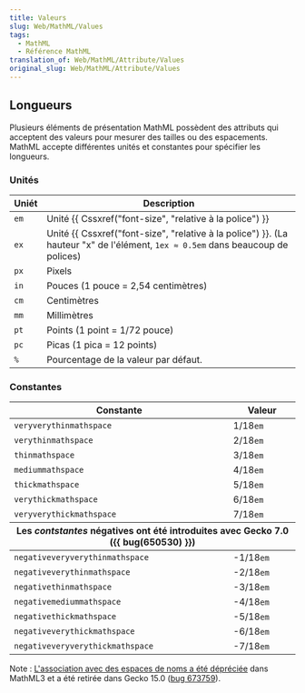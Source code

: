 ```yaml
---
title: Valeurs
slug: Web/MathML/Values
tags:
  - MathML
  - Référence MathML
translation_of: Web/MathML/Attribute/Values
original_slug: Web/MathML/Attribute/Values
---
```


## Longueurs

Plusieurs éléments de présentation MathML possèdent des attributs qui acceptent des valeurs pour mesurer des tailles ou des espacements. MathML accepte différentes unités et constantes pour spécifier les longueurs.

### Unités

| Uniét | Description                                                                                                                                       |
| ----- | ------------------------------------------------------------------------------------------------------------------------------------------------- |
| `em`  | Unité {{ Cssxref("font-size", "relative à la police") }}                                                                        |
| `ex`  | Unité {{ Cssxref("font-size", "relative à la police") }}. (La hauteur "x" de l'élément, `1ex ≈ 0.5em` dans beaucoup de polices) |
| `px`  | Pixels                                                                                                                                            |
| `in`  | Pouces (1 pouce = 2,54 centimètres)                                                                                                               |
| `cm`  | Centimètres                                                                                                                                       |
| `mm`  | Millimètres                                                                                                                                       |
| `pt`  | Points (1 point = 1/72 pouce)                                                                                                                     |
| `pc`  | Picas (1 pica = 12 points)                                                                                                                        |
| `%`   | Pourcentage de la valeur par défaut.                                                                                                              |

### Constantes

<table class="standard-table">
  <thead>
    <tr>
      <th>Constante</th>
      <th>Valeur</th>
    </tr>
  </thead>
  <tbody>
    <tr>
      <td><code>veryverythinmathspace</code></td>
      <td>1/18<code>em</code></td>
    </tr>
    <tr>
      <td><code>verythinmathspace</code></td>
      <td>2/18<code>em</code></td>
    </tr>
    <tr>
      <td><code>thinmathspace</code></td>
      <td>3/18<code>em</code></td>
    </tr>
    <tr>
      <td><code>mediummathspace</code></td>
      <td>4/18<code>em</code></td>
    </tr>
    <tr>
      <td><code>thickmathspace</code></td>
      <td>5/18<code>em</code></td>
    </tr>
    <tr>
      <td><code>verythickmathspace</code></td>
      <td>6/18<code>em</code></td>
    </tr>
    <tr>
      <td><code>veryverythickmathspace</code></td>
      <td>7/18<code>em</code></td>
    </tr>
  </tbody>
  <thead>
    <tr>
      <th colspan="2">
        Les <em>contstantes</em> négatives ont été introduites avec Gecko 7.0 ({{ bug(650530) }})
      </th>
    </tr>
  </thead>
  <tbody>
    <tr>
      <td><code>negativeveryverythinmathspace</code></td>
      <td>-1/18<code>em</code></td>
    </tr>
    <tr>
      <td><code>negativeverythinmathspace</code></td>
      <td>-2/18<code>em</code></td>
    </tr>
    <tr>
      <td><code>negativethinmathspace</code></td>
      <td>-3/18<code>em</code></td>
    </tr>
    <tr>
      <td><code>negativemediummathspace</code></td>
      <td>-4/18<code>em</code></td>
    </tr>
    <tr>
      <td><code>negativethickmathspace</code></td>
      <td>-5/18<code>em</code></td>
    </tr>
    <tr>
      <td><code>negativeverythickmathspace</code></td>
      <td>-6/18<code>em</code></td>
    </tr>
    <tr>
      <td><code>negativeveryverythickmathspace</code></td>
      <td>-7/18<code>em</code></td>
    </tr>
  </tbody>
</table>

Note : [L'association avec des espaces de noms a été dépréciée](http://www.w3.org/TR/MathML3/chapter3.html#id.3.3.4.2.1) dans MathML3 et a été retirée dans Gecko 15.0 ([bug 673759](https://bugzilla.mozilla.org/show_bug.cgi?id=673759)).
